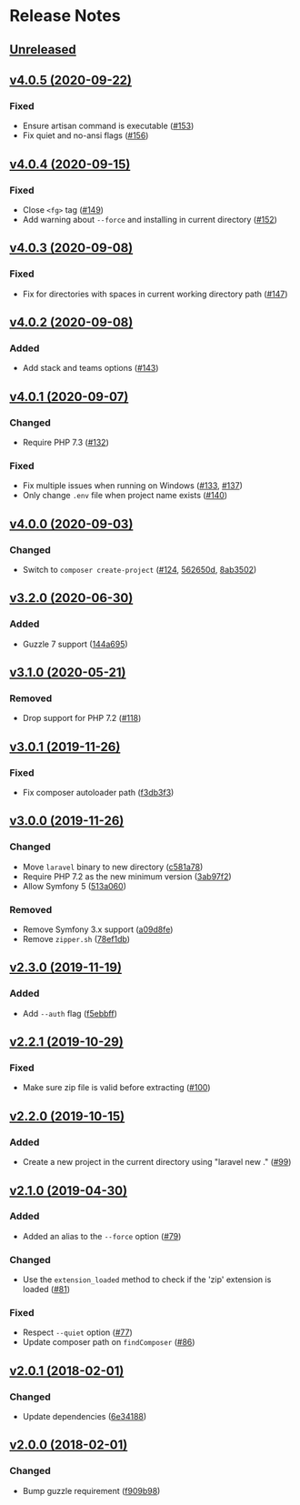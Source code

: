 # Release Notes

## [Unreleased](https://github.com/laravel/installer/compare/v4.0.5...master)


## [v4.0.5 (2020-09-22)](https://github.com/laravel/installer/compare/v4.0.4...v4.0.5)

### Fixed
- Ensure artisan command is executable ([#153](https://github.com/laravel/installer/pull/153))
- Fix quiet and no-ansi flags ([#156](https://github.com/laravel/installer/pull/156))


## [v4.0.4 (2020-09-15)](https://github.com/laravel/installer/compare/v4.0.3...v4.0.4)

### Fixed
- Close `<fg>` tag ([#149](https://github.com/laravel/installer/pull/149))
- Add warning about `--force` and installing in current directory ([#152](https://github.com/laravel/installer/pull/152))


## [v4.0.3 (2020-09-08)](https://github.com/laravel/installer/compare/v4.0.2...v4.0.3)

### Fixed
- Fix for directories with spaces in current working directory path ([#147](https://github.com/laravel/installer/pull/147))


## [v4.0.2 (2020-09-08)](https://github.com/laravel/installer/compare/v4.0.1...v4.0.2)

### Added
- Add stack and teams options ([#143](https://github.com/laravel/installer/pull/143))


## [v4.0.1 (2020-09-07)](https://github.com/laravel/installer/compare/v4.0.0...v4.0.1)

### Changed
- Require PHP 7.3 ([#132](https://github.com/laravel/installer/pull/132))

### Fixed
- Fix multiple issues when running on Windows ([#133](https://github.com/laravel/installer/pull/133), [#137](https://github.com/laravel/installer/pull/137))
- Only change `.env` file when project name exists ([#140](https://github.com/laravel/installer/pull/140))


## [v4.0.0 (2020-09-03)](https://github.com/laravel/installer/compare/v3.2.0...v4.0.0)

### Changed
- Switch to `composer create-project` ([#124](https://github.com/laravel/installer/pull/124), [562650d](https://github.com/laravel/installer/commit/562650de8b637253b7ae47c3383bdd20e8419d1c), [8ab3502](https://github.com/laravel/installer/commit/8ab3502f1d5561d10cf1767213ec0c008baa145b))


## [v3.2.0 (2020-06-30)](https://github.com/laravel/installer/compare/v3.1.0...v3.2.0)

### Added
- Guzzle 7 support ([144a695](https://github.com/laravel/installer/commit/144a69576bfb0df2bbd5c7ae3f40dd87db64d0ba))


## [v3.1.0 (2020-05-21)](https://github.com/laravel/installer/compare/v3.0.1...v3.1.0)

### Removed
- Drop support for PHP 7.2 ([#118](https://github.com/laravel/installer/pull/118))


## [v3.0.1 (2019-11-26)](https://github.com/laravel/installer/compare/v3.0.0...v3.0.1)

### Fixed
- Fix composer autoloader path ([f3db3f3](https://github.com/laravel/installer/commit/f3db3f306c3c2dbbf4ecce4a5dbefe6c1fd178be))


## [v3.0.0 (2019-11-26)](https://github.com/laravel/installer/compare/v2.3.0...v3.0.0)

### Changed
- Move `laravel` binary to new directory ([c581a78](https://github.com/laravel/installer/commit/c581a784643911b97c3b8a2ec25ac809eadbf9c5))
- Require PHP 7.2 as the new minimum version ([3ab97f2](https://github.com/laravel/installer/commit/3ab97f2e454d9c95833ccdd141d2fdbcdc8e0066))
- Allow Symfony 5 ([513a060](https://github.com/laravel/installer/commit/513a060e9877bc8ab222d7ff4a60bc97131a0a0c))

### Removed
- Remove Symfony 3.x support ([a09d8fe](https://github.com/laravel/installer/commit/a09d8fe2ced9579d4fce445aa1336b0993e3e9d0))
- Remove `zipper.sh` ([78ef1db](https://github.com/laravel/installer/commit/78ef1dbe9ad2fbe5f16a85917748f89bb372599f))


## [v2.3.0 (2019-11-19)](https://github.com/laravel/installer/compare/v2.2.1...v2.3.0)

### Added
- Add `--auth` flag ([f5ebbff](https://github.com/laravel/installer/commit/f5ebbff32f9ff9c40fdf4c200cb2f396050e3cf3))


## [v2.2.1 (2019-10-29)](https://github.com/laravel/installer/compare/v2.2.0...v2.2.1)

### Fixed
- Make sure zip file is valid before extracting ([#100](https://github.com/laravel/installer/pull/100))


## [v2.2.0 (2019-10-15)](https://github.com/laravel/installer/compare/v2.1.0...v2.2.0)

### Added
- Create a new project in the current directory using "laravel new ." ([#99](https://github.com/laravel/installer/pull/99))


## [v2.1.0 (2019-04-30)](https://github.com/laravel/installer/compare/v2.0.1...v2.1.0)

### Added
- Added an alias to the `--force` option ([#79](https://github.com/laravel/installer/pull/79))

### Changed
- Use the `extension_loaded` method to check if the 'zip' extension is loaded ([#81](https://github.com/laravel/installer/pull/81))

### Fixed
- Respect `--quiet` option ([#77](https://github.com/laravel/installer/pull/77))
- Update composer path on `findComposer` ([#86](https://github.com/laravel/installer/pull/86))


## [v2.0.1 (2018-02-01)](https://github.com/laravel/installer/compare/v2.0.0...v2.0.1)

### Changed
- Update dependencies ([6e34188](https://github.com/laravel/installer/commit/6e341883b9ba45be6a06f40c8e2c1b5033029d99))


## [v2.0.0 (2018-02-01)](https://github.com/laravel/installer/compare/v1.5.0...v2.0.0)

### Changed
- Bump guzzle requirement ([f909b98](https://github.com/laravel/installer/commit/f909b983e1b57f13b5b102f4c0c0fc1883fcbe22))
